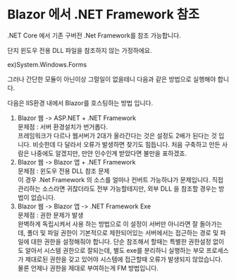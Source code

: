 # Blazor 에서 .NET Framework 참조

.NET Core 에서 기존 구버전 .Net Framework를 참조 가능합니다.&#x20;

단지 윈도우 전용 DLL 파일을  참조하지 않는 가정하에요.&#x20;

ex)System.Windows.Forms



그러나 간단한 모듈이 아닌이상 그럴일이 없을테니 다음과 같은 방법으로 실행해야 합니다.&#x20;



다음은 IIS환경 내에서 Blazor를 호스팅하는 방법 입니다.&#x20;

1. Blazor 웹 ->  ASP.NET + .NET Framework \
   문제점 : 서버 환경설치가 번거롭다.\
   프레임워크가 다르나 웹서버가 2대가 올라간다는 것은 설정도 2배가 된다는 것 입니다. 비슷한데 다 달라서 오류가 발생하면 찾기도 힘듭니다. 처음 구축하고 만든 사람은 나중에도 알겠지만, 만얀 인수인계 받았다면 불만을 표하겠죠.
2. Blazor 웹 ->  Blazor 앱 + .NET Framework \
   문제점 : 윈도우 전용 DLL 참조 문제\
   이 경우 .Net Framework 의 소스를 얼마나 컨버트 가능하냐가 문제입니다. 직접 관리하는 소스라면 귀찮더라도 전부 가능할테지만, 외부 DLL 을 참조할 경우는 방법이 없습니다.&#x20;
3. Blazor 웹 ->  Blazor 앱  -> .NET Framework  Exe\
   문제점 : 권한 문제가 발생\
   완벽하게   독립시켜서 사용 하는 방법으로 이 설정이 서버만 아니라면  잘 돌아가는데, 폴더 및 파일 권한이 기본적으로 제한되어있는 서버에서는 접근하는 경로 및 파일에 대한 권한을 설정해줘야 합니다. 단순 참조해서 할때는 특별한 권한설정 없이도 알아서 시스템 권한으로 잘되는데, 별도 exe를 분리하니 실행하는 부모 프로세스가 제대로된 권한을 갖고 있어야 시스템에 접근할때 오류가 발생되지 않았습니다. 물론 언제나  권한을 제대로 부여하는게 FM 방법입니다. &#x20;
